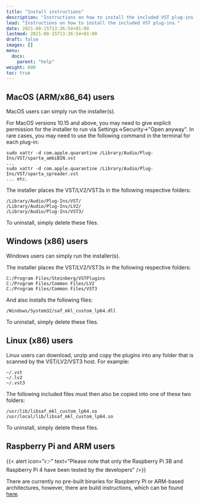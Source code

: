 ```yaml
---
title: "Install instructions"
description: "Instructions on how to install the included VST plug-ins."
lead: "Instructions on how to install the included VST plug-ins."
date: 2021-08-15T13:26:54+01:00
lastmod: 2021-08-15T13:26:54+01:00
draft: false
images: []
menu:
  docs:
    parent: "help"
weight: 600
toc: true
---
```


## MacOS (ARM/x86_64) users

MacOS users can simply run the installer(s). 

For MacOS versions 10.15 and above, you may need to give explicit permission for the installer to run via Settings->Security->"Open anyway". In rare cases, you may need to use the following command in the terminal for each plug-in:

```
sudo xattr -d com.apple.quarantine /Library/Audio/Plug-Ins/VST/sparta_ambiBIN.vst
...
sudo xattr -d com.apple.quarantine /Library/Audio/Plug-Ins/VST/sparta_spreader.vst
... etc.
```

The installer places the VST/LV2/VST3s in the following respective folders:
```
/Library/Audio/Plug-Ins/VST/
/Library/Audio/Plug-Ins/LV2/
/Library/Audio/Plug-Ins/VST3/
```

To uninstall, simply delete these files.


## Windows (x86) users

Windows users can simply run the installer(s). 

The installer places the VST/LV2/VST3s in the following respective folders:
```
C:/Program Files/Steinberg/VSTPlugins
C:/Program Files/Common Files/LV2
C:/Program Files/Common Files/VST3
```
And also installs the following files:
```
/Windows/System32/saf_mkl_custom_lp64.dll
```
To uninstall, simply delete these files.

## Linux (x86) users

Linux users can download, unzip and copy the plugins into any folder that is scanned by the VST/LV2/VST3 host. For example:
```
~/.vst
~/.lv2
~/.vst3
```

The following included files must then also be copied into one of these two folders:
```
/usr/lib/libsaf_mkl_custom_lp64.so
/usr/local/lib/libsaf_mkl_custom_lp64.so
```
To uninstall, simply delete these files.


## Raspberry Pi and ARM users

{{< alert icon="👉" text="Please note that only the Raspberry Pi 3B and Raspberry Pi 4 have been tested by the developers" />}}

There are currently no pre-built binaries for Raspberry Pi or ARM-based architectures, however, there are build instructions, which can be found [here](https://github.com/leomccormack/SPARTA/blob/master/docs/RaspberryPi_instructions.md).
